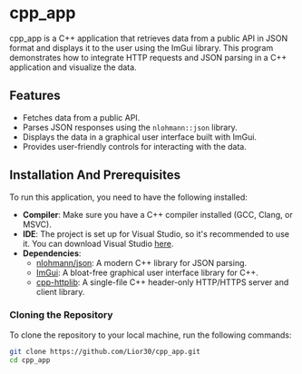 # cpp_app

cpp_app is a C++ application that retrieves data from a public API in JSON format and displays it to the user using the ImGui library.
This program demonstrates how to integrate HTTP requests and JSON parsing in a C++ application and visualize the data.


 ## Features

- Fetches data from a public API.
- Parses JSON responses using the `nlohmann::json` library.
- Displays the data in a graphical user interface built with ImGui.
- Provides user-friendly controls for interacting with the data.


## Installation And Prerequisites

To run this application, you need to have the following installed:

- **Compiler**: Make sure you have a C++ compiler installed (GCC, Clang, or MSVC).
- **IDE**: The project is set up for Visual Studio, so it's recommended to use it. You can download Visual Studio [here](https://visualstudio.microsoft.com/).
- **Dependencies**:
  - [nlohmann/json](https://github.com/nlohmann/json): A modern C++ library for JSON parsing.
  - [ImGui](https://github.com/ocornut/imgui): A bloat-free graphical user interface library for C++.
  - [cpp-httplib](https://github.com/yhirose/cpp-httplib): A single-file C++ header-only HTTP/HTTPS server and client library.


### Cloning the Repository

To clone the repository to your local machine, run the following commands:

```bash
git clone https://github.com/Lior30/cpp_app.git
cd cpp_app

